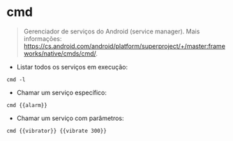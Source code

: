 # cmd

> Gerenciador de serviços do Android (service manager).
> Mais informações: <https://cs.android.com/android/platform/superproject/+/master:frameworks/native/cmds/cmd/>.

- Listar todos os serviços em execução:

`cmd -l`

- Chamar um serviço específico:

`cmd {{alarm}}`

- Chamar um serviço com parâmetros:

`cmd {{vibrator}} {{vibrate 300}}`
